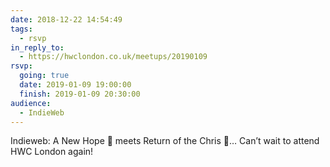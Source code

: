 ```yaml
---
date: 2018-12-22 14:54:49
tags:
  - rsvp
in_reply_to:
  - https://hwclondon.co.uk/meetups/20190109
rsvp:
  going: true
  date: 2019-01-09 19:00:00
  finish: 2019-01-09 20:30:00
audience:
  - IndieWeb
---
```


Indieweb: A New Hope 🚀 meets Return of the Chris 🙌… Can’t wait to attend HWC London again!
